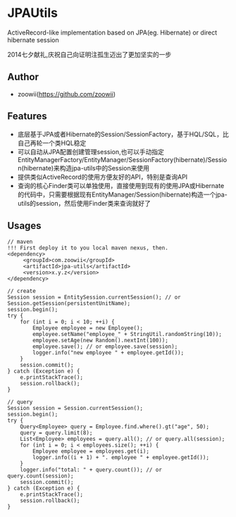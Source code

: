 JPAUtils
=====

ActiveRecord-like implementation based on JPA(eg. Hibernate) or direct hibernate session

2014七夕献礼,庆祝自己向证明注孤生迈出了更加坚实的一步

## Author

* zoowii(https://github.com/zoowii)

## Features

* 底层基于JPA或者Hibernate的Session/SessionFactory，基于HQL/SQL，比自己再轮一个类HQL稳定
* 可以自动从JPA配置创建管理session,也可以手动指定EntityManagerFactory/EntityManager/SessionFactory(hibernate)/Session(hibernate)来构造jpa-utils中的Session来使用
* 提供类似ActiveRecord的使用方便友好的API，特别是查询API
* 查询的核心Finder类可以单独使用，直接使用到现有的使用JPA或Hibernate的代码中，只需要根据现有EntityManager/Session(hibernate)构造一个jpa-utils的session，然后使用Finder类来查询就好了

## Usages

    // maven
    !!! First deploy it to you local maven nexus, then.
    <dependency>
         <groupId>com.zoowii</groupId>
         <artifactId>jpa-utils</artifactId>
         <version>x.y.z</version>
    </dependency>

    // create
    Session session = EntitySession.currentSession(); // or Session.getSession(persistentUnitName);
    session.begin();
    try {
        for (int i = 0; i < 10; ++i) {
            Employee employee = new Employee();
            employee.setName("employee_" + StringUtil.randomString(10));
            employee.setAge(new Random().nextInt(100));
            employee.save(); // or employee.save(session);
            logger.info("new employee " + employee.getId());
        }
        session.commit();
    } catch (Exception e) {
        e.printStackTrace();
        session.rollback();
    }

    // query
    Session session = Session.currentSession();
    session.begin();
    try {
        Query<Employee> query = Employee.find.where().gt("age", 50);
        query = query.limit(8);
        List<Employee> employees = query.all(); // or query.all(session);
        for (int i = 0; i < employees.size(); ++i) {
            Employee employee = employees.get(i);
            logger.info((i + 1) + ". employee " + employee.getId());
        }
        logger.info("total: " + query.count()); // or query.count(session);
        session.commit();
    } catch (Exception e) {
        e.printStackTrace();
        session.rollback();
    }
